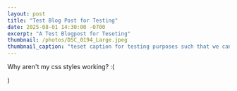```yaml
---
layout: post
title: "Test Blog Post for Testing"
date: 2025-08-01 14:30:00 -0700
excerpt: "A Test Blogpost for Teseting"
thumbnail: /photos/DSC_0194_Large.jpeg
thumbnail_caption: "teset caption for testing purposes such that we can test."
---
```



Why aren't my css styles working? :( 
    
)



